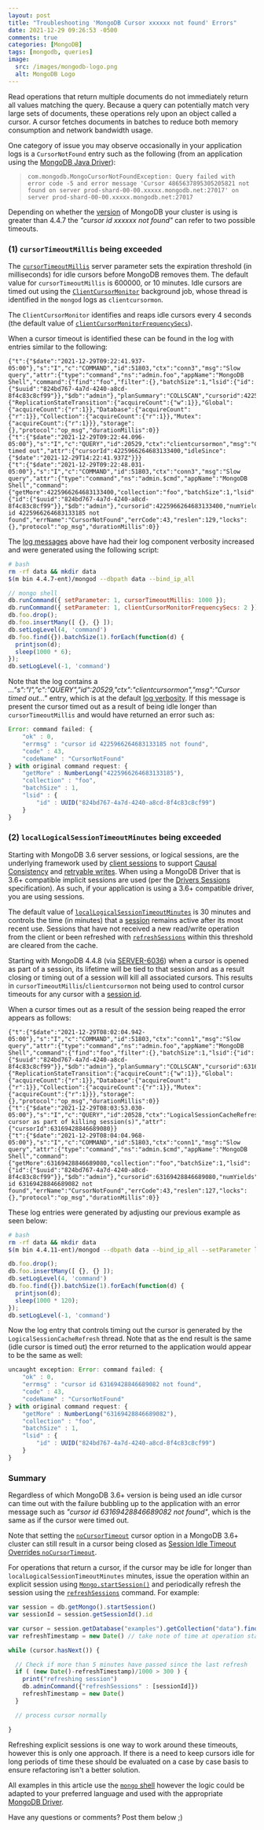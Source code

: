 ```yaml
---
layout: post
title: "Troubleshooting 'MongoDB Cursor xxxxxx not found' Errors"
date: 2021-12-29 09:26:53 -0500
comments: true
categories: [MongoDB]
tags: [mongodb, queries]
image:
  src: /images/mongodb-logo.png
  alt: MongoDB Logo
---
```

Read operations that return multiple documents do not immediately return all values matching the query. Because a query can potentially match very large sets of documents, these operations rely upon an object called a cursor. A cursor fetches documents in batches to reduce both memory consumption and network bandwidth usage.

One category of issue you may observe occasionally in your application logs is a `CursorNotFound` entry such as the following (from an application using the [MongoDB Java Driver](https://docs.mongodb.com/drivers/java/sync/current/)):

> `com.mongodb.MongoCursorNotFoundException: Query failed with error code -5 and error message 'Cursor 4865637895305205821 not found on server prod-shard-00-00.xxxxx.mongodb.net:27017' on server prod-shard-00-00.xxxxx.mongodb.net:27017`

Depending on whether the [version](https://docs.mongodb.com/manual/release-notes/) of MongoDB your cluster is using is greater than 4.4.7 the _"cursor id xxxxxx not found"_ can refer to two possible timeouts.

### (1) `cursorTimeoutMillis` being exceeded

The [`cursorTimeoutMillis`](https://docs.mongodb.com/v4.4/reference/parameters/#mongodb-parameter-param.cursorTimeoutMillis) server parameter sets the expiration threshold (in milliseconds) for idle cursors before MongoDB removes them. The default value for `cursorTimeoutMillis` is 600000, or 10 minutes. Idle cursors are timed out using the [`ClientCursorMonitor`](https://github.com/mongodb/mongo/blob/r4.4.7/src/mongo/db/clientcursor.cpp) background job, whose thread is identified in the `mongod` logs as `clientcursormon`.

The `ClientCursorMonitor` identifies and reaps idle cursors every 4 seconds (the default value of [`clientCursorMonitorFrequencySecs`](https://github.com/mongodb/mongo/blob/r4.4.7/src/mongo/db/cursor_server_params.idl#L33-L38)).

When a cursor timeout is identified these can be found in the log with entries similar to the following:
```log
{"t":{"$date":"2021-12-29T09:22:41.937-05:00"},"s":"I","c":"COMMAND","id":51803,"ctx":"conn3","msg":"Slow query","attr":{"type":"command","ns":"admin.foo","appName":"MongoDB Shell","command":{"find":"foo","filter":{},"batchSize":1,"lsid":{"id":{"$uuid":"824bd767-4a7d-4240-a8cd-8f4c83c8cf99"}},"$db":"admin"},"planSummary":"COLLSCAN","cursorid":4225966264683133400,"keysExamined":0,"docsExamined":1,"numYields":0,"nreturned":1,"reslen":123,"locks":{"ReplicationStateTransition":{"acquireCount":{"w":1}},"Global":{"acquireCount":{"r":1}},"Database":{"acquireCount":{"r":1}},"Collection":{"acquireCount":{"r":1}},"Mutex":{"acquireCount":{"r":1}}},"storage":{},"protocol":"op_msg","durationMillis":0}}
{"t":{"$date":"2021-12-29T09:22:44.096-05:00"},"s":"I","c":"QUERY","id":20529,"ctx":"clientcursormon","msg":"Cursor timed out","attr":{"cursorId":4225966264683133400,"idleSince":{"$date":"2021-12-29T14:22:41.937Z"}}}
{"t":{"$date":"2021-12-29T09:22:48.031-05:00"},"s":"I","c":"COMMAND","id":51803,"ctx":"conn3","msg":"Slow query","attr":{"type":"command","ns":"admin.$cmd","appName":"MongoDB Shell","command":{"getMore":4225966264683133400,"collection":"foo","batchSize":1,"lsid":{"id":{"$uuid":"824bd767-4a7d-4240-a8cd-8f4c83c8cf99"}},"$db":"admin"},"cursorid":4225966264683133400,"numYields":0,"ok":0,"errMsg":"cursor id 4225966264683133185 not found","errName":"CursorNotFound","errCode":43,"reslen":129,"locks":{},"protocol":"op_msg","durationMillis":0}}
```

The [log messages](https://docs.mongodb.com/v4.4/reference/log-messages/) above have had their log component verbosity increased and were generated using the following script:

```bash
# bash
rm -rf data && mkdir data
$(m bin 4.4.7-ent)/mongod --dbpath data --bind_ip_all
```
```javascript
// mongo shell
db.runCommand({ setParameter: 1, cursorTimeoutMillis: 1000 });
db.runCommand({ setParameter: 1, clientCursorMonitorFrequencySecs: 2 });
db.foo.drop();
db.foo.insertMany([ {}, {} ]);
db.setLogLevel(4, 'command')
db.foo.find({}).batchSize(1).forEach(function(d) {
  printjson(d);
  sleep(1000 * 6);
});
db.setLogLevel(-1, 'command')
```

Note that the log contains a _..."s":"I","c":"QUERY","id":20529,"ctx":"clientcursormon","msg":"Cursor timed out..."_ entry, which is at the default [log verbosity](https://docs.mongodb.com/manual/reference/log-messages/#verbosity-levels). If this message is present the cursor timed out as a result of being idle longer than `cursorTimeoutMillis` and would have returned an error such as:

```js
Error: command failed: {
	"ok" : 0,
	"errmsg" : "cursor id 4225966264683133185 not found",
	"code" : 43,
	"codeName" : "CursorNotFound"
} with original command request: {
	"getMore" : NumberLong("4225966264683133185"),
	"collection" : "foo",
	"batchSize" : 1,
	"lsid" : {
		"id" : UUID("824bd767-4a7d-4240-a8cd-8f4c83c8cf99")
	}
}
```

### (2) `localLogicalSessionTimeoutMinutes` being exceeded

Starting with MongoDB 3.6 server sessions, or logical sessions, are the underlying framework used by [client sessions](https://docs.mongodb.com/manual/release-notes/3.6/#std-label-3.6-client-sessions) to support [Causal Consistency](https://docs.mongodb.com/manual/core/read-isolation-consistency-recency/#std-label-causal-consistency) and [retryable writes](https://docs.mongodb.com/manual/core/retryable-writes/#std-label-retryable-writes). When using a MongoDB Driver that is 3.6+ compatible implicit sessions are used (per the [Drivers Sessions](https://github.com/mongodb/specifications/blob/master/source/sessions/driver-sessions.rst) specification). As such, if your application is using a 3.6+ compatible driver, you are using sessions.

The default value of [`localLogicalSessionTimeoutMinutes`](https://docs.mongodb.com/v4.4/reference/parameters/#mongodb-parameter-param.localLogicalSessionTimeoutMinutes) is 30 minutes and controls the time (in minutes) that a [session](https://docs.mongodb.com/v4.4/core/read-isolation-consistency-recency/#std-label-sessions) remains active after its most recent use. Sessions that have not received a new read/write operation from the client or been refreshed with [`refreshSessions`](https://docs.mongodb.com/v4.4/reference/command/refreshSessions/#mongodb-dbcommand-dbcmd.refreshSessions) within this threshold are cleared from the cache.

Starting with MongoDB 4.4.8 (via [SERVER-6036](https://jira.mongodb.org/browse/SERVER-6036)) when a cursor is opened as part of a session, its lifetime will be tied to that session and as a result closing or timing out of a session will kill all associated cursors. This results in `cursorTimeoutMillis`/`clientcursormon` not being used to control cursor timeouts for any cursor with a [session id](https://docs.mongodb.com/manual/reference/server-sessions/#command-options).

When a cursor times out as a result of the session being reaped the error appears as follows:
```log
{"t":{"$date":"2021-12-29T08:02:04.942-05:00"},"s":"I","c":"COMMAND","id":51803,"ctx":"conn1","msg":"Slow query","attr":{"type":"command","ns":"admin.foo","appName":"MongoDB Shell","command":{"find":"foo","filter":{},"batchSize":1,"lsid":{"id":{"$uuid":"824bd767-4a7d-4240-a8cd-8f4c83c8cf99"}},"$db":"admin"},"planSummary":"COLLSCAN","cursorid":63169428846689080,"keysExamined":0,"docsExamined":1,"numYields":0,"nreturned":1,"reslen":123,"locks":{"ReplicationStateTransition":{"acquireCount":{"w":1}},"Global":{"acquireCount":{"r":1}},"Database":{"acquireCount":{"r":1}},"Collection":{"acquireCount":{"r":1}},"Mutex":{"acquireCount":{"r":1}}},"storage":{},"protocol":"op_msg","durationMillis":0}}
{"t":{"$date":"2021-12-29T08:03:53.030-05:00"},"s":"I","c":"QUERY","id":20528,"ctx":"LogicalSessionCacheRefresh","msg":"Killing cursor as part of killing session(s)","attr":{"cursorId":63169428846689080}}
{"t":{"$date":"2021-12-29T08:04:04.968-05:00"},"s":"I","c":"COMMAND","id":51803,"ctx":"conn1","msg":"Slow query","attr":{"type":"command","ns":"admin.$cmd","appName":"MongoDB Shell","command":{"getMore":63169428846689080,"collection":"foo","batchSize":1,"lsid":{"id":{"$uuid":"824bd767-4a7d-4240-a8cd-8f4c83c8cf99"}},"$db":"admin"},"cursorid":63169428846689080,"numYields":0,"ok":0,"errMsg":"cursor id 63169428846689082 not found","errName":"CursorNotFound","errCode":43,"reslen":127,"locks":{},"protocol":"op_msg","durationMillis":0}}
```

These log entries were generated by adjusting our previous example as seen below:

```bash
# bash
rm -rf data && mkdir data
$(m bin 4.4.11-ent)/mongod --dbpath data --bind_ip_all --setParameter logicalSessionRefreshMillis=1000 --setParameter localLogicalSessionTimeoutMinutes=1
```
```javascript
db.foo.drop();
db.foo.insertMany([ {}, {} ]);
db.setLogLevel(4, 'command')
db.foo.find({}).batchSize(1).forEach(function(d) {
  printjson(d);
  sleep(1000 * 120);
});
db.setLogLevel(-1, 'command')
```

Now the log entry that controls timing out the cursor is generated by the `LogicalSessionCacheRefresh` thread. Note that as the end result is the same (idle cursor is timed out) the error returned to the application would appear to be the same as well:

```js
uncaught exception: Error: command failed: {
	"ok" : 0,
	"errmsg" : "cursor id 63169428846689082 not found",
	"code" : 43,
	"codeName" : "CursorNotFound"
} with original command request: {
	"getMore" : NumberLong("63169428846689082"),
	"collection" : "foo",
	"batchSize" : 1,
	"lsid" : {
		"id" : UUID("824bd767-4a7d-4240-a8cd-8f4c83c8cf99")
	}
}
```

### Summary

Regardless of which MongoDB 3.6+ version is being used an idle cursor can time out with the failure bubbling up to the application with an error message such as _"cursor id 63169428846689082 not found"_, which is the same as if the cursor were timed out.

Note that setting the [`noCursorTimeout`](https://docs.mongodb.com/manual/reference/method/cursor.noCursorTimeout/) cursor option in a MongoDB 3.6+ cluster can still result in a cursor being closed as [Session Idle Timeout Overrides `noCursorTimeout`](https://docs.mongodb.com/manual/reference/method/cursor.noCursorTimeout/#session-idle-timeout-overrides-nocursortimeout).

For operations that return a cursor, if the cursor may be idle for longer than `localLogicalSessionTimeoutMinutes` minutes, issue the operation within an explicit session using [`Mongo.startSession()`](https://docs.mongodb.com/manual/reference/method/Mongo.startSession/#mongodb-method-Mongo.startSession) and periodically refresh the session using the [`refreshSessions`](https://docs.mongodb.com/manual/reference/command/refreshSessions/#mongodb-dbcommand-dbcmd.refreshSessions) command. For example:

```js
var session = db.getMongo().startSession()
var sessionId = session.getSessionId().id

var cursor = session.getDatabase("examples").getCollection("data").find().noCursorTimeout()
var refreshTimestamp = new Date() // take note of time at operation start

while (cursor.hasNext()) {

  // Check if more than 5 minutes have passed since the last refresh
  if ( (new Date()-refreshTimestamp)/1000 > 300 ) {
    print("refreshing session")
    db.adminCommand({"refreshSessions" : [sessionId]})
    refreshTimestamp = new Date()
  }

  // process cursor normally

}
```

Refreshing explicit sessions is one way to work around these timeouts, however this is only one approach. If there is a need to keep cursors idle for long periods of time these should be evaluated on a case by case basis to ensure refactoring isn't a better solution.

All examples in this article use the [`mongo` shell](https://docs.mongodb.com/manual/reference/program/mongo/#mongodb-binary-bin.mongo) however the logic could be adapted to your preferred language and used with the appropriate [MongoDB Driver](https://docs.mongodb.com/drivers/).

Have any questions or comments? Post them below ;)